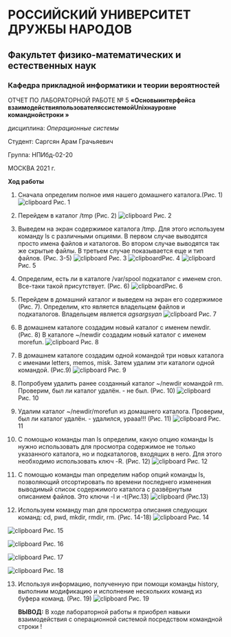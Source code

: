 # РОССИЙСКИЙ УНИВЕРСИТЕТ ДРУЖБЫ НАРОДОВ

## Факультет физико-математических и естественных наук

### Кафедра прикладной информатики и теории вероятностей

ОТЧЕТ ПО ЛАБОРАТОРНОЙ РАБОТЕ № 5 **«Основыинтерфейса
взаимодействияпользователяссистемойUnixнауровне
команднойстроки »**

дисциплина: *Операционные системы*

Студент: Саргсян Арам Грачьяевич

Группа: НПИбд-02-20

МОСКВА 2021 г.

**Ход работы**

1.  Сначала определим полное имя нашего домашнего каталога.(Рис. 1)
    ![clipboard](https://i.imgur.com/uCkjuI5.png) Рис. 1

2.  Перейдем в каталог /tmp (Рис. 2)
    ![clipboard](https://i.imgur.com/jY1hxGW.png) Рис. 2

3.  Выведем на экран содержимое каталога /tmp. Для этого используем
    команду ls с различными опциями. В первом случае выводятся
    просто имена файлов и каталогов. Во втором случае выводятся так
    же скрытые файлы. В третьем случае показывается еще и тип файлов.
    (Рис. 3-5) ![clipboard](https://i.imgur.com/EuceIT5.png) Рис. 3
    ![clipboard](https://i.imgur.com/1S7BtNp.png)Рис. 4
    ![clipboard](https://i.imgur.com/HEmoswz.png)Рис. 5

4.  Определим, есть ли в каталоге /var/spool подкаталог с именем cron.
    Все-таки такой присутствует. (Рис. 6)
    ![clipboard](https://i.imgur.com/5hB3Mjm.png)Рис. 6

5.  Перейдем в домашний каталог и выведем на экран его содержимое (Рис.
    7). Определим, кто является владельцем файлов и подкаталогов.
    Владельцем является *agsargsyan*
    ![clipboard](https://i.imgur.com/2AocAND.png) Рис. 7

6.  В домашнем каталоге создадим новый каталог с именем newdir. (Рис. 8)
    В каталоге \~/newdir создадим новый каталог с именем morefun.
    ![clipboard](https://i.imgur.com/5XNlrj6.png) Рис. 8

7.  В домашнем каталоге создадим одной командой три новых каталога с
    именами letters, memos, misk. Затем удалим эти каталоги одной
    командой. (Рис.9) ![clipboard](https://i.imgur.com/NWIAMou.png)
    Рис. 9

8.  Попробуем удалить ранее созданный каталог \~/newdir командой rm.
    Проверим, был ли каталог удалён. - не был. (Рис. 10)
    ![clipboard](https://i.imgur.com/GNtxddC.png) Рис. 10

9.  Удалим каталог \~/newdir/morefun из домашнего каталога. Проверим,
    был ли каталог удалён. - удалился, урааа\!\!\! (Рис. 11)
    ![clipboard](https://i.imgur.com/A9Hxpew.png) Рис. 11

10. С помощью команды man ls определим, какую опцию команды ls нужно
    использовать для просмотра содержимое не только указанного
    каталога, но и подкаталогов, входящих в него. Для этого
    необходимо использовать ключ -R. (Рис. 12)
    ![clipboard](https://i.imgur.com/oSRWpki.png) Рис. 12

11. С помощью команды man определим набор опций команды ls, позволяющий
    отсортировать по времени последнего изменения выводимый список
    содержимого каталога с развёрнутым описанием файлов. Это ключи
    -l и -t(Рис.13) ![clipboard](https://i.imgur.com/VY0UOFT.png)
    (Рис.13)

12. Используем команду man для просмотра описания следующих команд: cd,
    pwd, mkdir, rmdir, rm. (Рис. 14-18)
    ![clipboard](https://i.imgur.com/exSZfMv.png) Рис. 14

![clipboard](https://i.imgur.com/3os9qNr.png) Рис. 15

![clipboard](https://i.imgur.com/k1ZnFVQ.png) Рис. 16

![clipboard](https://i.imgur.com/1Pi2iyz.png) Рис. 17

![clipboard](https://i.imgur.com/qUprWNr.png) Рис. 18

13. Используя информацию, полученную при помощи команды history,
    выполним модификацию и исполнение нескольких команд из
    буфера команд. (Рис. 19)
    ![clipboard](https://i.imgur.com/dFVFZIp.png) Рис. 19
    
    **ВЫВОД:** В ходе лабораторной работы я приобрел навыки
    взаимодействия с операционной системой посредством
    командной строки \!
